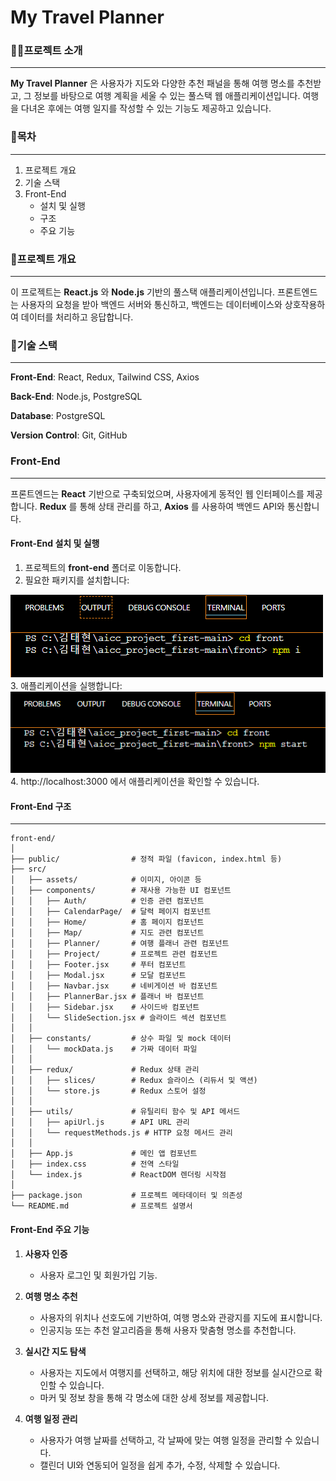 # My Travel Planner

### 👨‍🏫프로젝트 소개
---
__My Travel Planner__ 은 사용자가 지도와 다양한 추천 패널을 통해 여행 명소를 추천받고, 
그 정보를 바탕으로 여행 계획을 세울 수 있는 풀스택 웹 애플리케이션입니다.
여행을 다녀온 후에는 여행 일지를 작성할 수 있는 기능도 제공하고 있습니다.

### 🧾목차
---
1. 프로젝트 개요
2. 기술 스택
3. Front-End
   + 설치 및 실행
   + 구조
   + 주요 기능

### 📝프로젝트 개요
---
이 프로젝트는 __React.js__ 와 __Node.js__ 기반의 풀스택 애플리케이션입니다. 프론트엔드는 사용자의 요청을 받아 백엔드 서버와 통신하고, 백엔드는 데이터베이스와 상호작용하여 데이터를 처리하고 응답합니다.

### 🔧기술 스택
---
__Front-End__: React, Redux, Tailwind CSS, Axios

__Back-End__: Node.js, PostgreSQL

__Database__: PostgreSQL

__Version Control__: Git, GitHub

### Front-End
---
프론트엔드는 __React__ 기반으로 구축되었으며, 사용자에게 동적인 웹 인터페이스를 제공합니다. __Redux__ 를 통해 상태 관리를 하고, __Axios__ 를 사용하여 백엔드 API와 통신합니다.

#### Front-End 설치 및 실행
1. 프로젝트의 __front-end__ 폴더로 이동합니다.
2. 필요한 패키지를 설치합니다:
<img src="./src/assets/프론트 설치 실행 과정 1.PNG">
3. 애플리케이션을 실행합니다:
<img src="./src/assets/프론트 설치 실행 과정 2.PNG">
4. http://localhost:3000 에서 애플리케이션을 확인할 수 있습니다.

#### Front-End 구조
---
```
front-end/
│
├── public/                # 정적 파일 (favicon, index.html 등)
├── src/
│   ├── assets/            # 이미지, 아이콘 등
│   ├── components/        # 재사용 가능한 UI 컴포넌트
│   │   ├── Auth/          # 인증 관련 컴포넌트
│   │   ├── CalendarPage/  # 달력 페이지 컴포넌트
│   │   ├── Home/          # 홈 페이지 컴포넌트
│   │   ├── Map/           # 지도 관련 컴포넌트
│   │   ├── Planner/       # 여행 플래너 관련 컴포넌트
│   │   ├── Project/       # 프로젝트 관련 컴포넌트
│   │   ├── Footer.jsx     # 푸터 컴포넌트
│   │   ├── Modal.jsx      # 모달 컴포넌트
│   │   ├── Navbar.jsx     # 네비게이션 바 컴포넌트
│   │   ├── PlannerBar.jsx # 플래너 바 컴포넌트
│   │   ├── Sidebar.jsx    # 사이드바 컴포넌트
│   │   └── SlideSection.jsx # 슬라이드 섹션 컴포넌트
│   │
│   ├── constants/         # 상수 파일 및 mock 데이터
│   │   └── mockData.js    # 가짜 데이터 파일
│   │
│   ├── redux/             # Redux 상태 관리
│   │   ├── slices/        # Redux 슬라이스 (리듀서 및 액션)
│   │   └── store.js       # Redux 스토어 설정
│   │
│   ├── utils/             # 유틸리티 함수 및 API 메서드
│   │   ├── apiUrl.js      # API URL 관리
│   │   └── requestMethods.js # HTTP 요청 메서드 관리
│   │
│   ├── App.js             # 메인 앱 컴포넌트
│   ├── index.css          # 전역 스타일
│   └── index.js           # ReactDOM 렌더링 시작점
│
├── package.json           # 프로젝트 메타데이터 및 의존성
└── README.md              # 프로젝트 설명서
```

#### Front-End 주요 기능
1. __사용자 인증__
   + 사용자 로그인 및 회원가입 기능.

3. __여행 명소 추천__
   + 사용자의 위치나 선호도에 기반하여, 여행 명소와 관광지를 지도에 표시합니다.
   + 인공지능 또는 추천 알고리즘을 통해 사용자 맞춤형 명소를 추천합니다.

4. __실시간 지도 탐색__
   + 사용자는 지도에서 여행지를 선택하고, 해당 위치에 대한 정보를 실시간으로 확인할 수 있습니다.
   + 마커 및 정보 창을 통해 각 명소에 대한 상세 정보를 제공합니다.

5. __여행 일정 관리__
   + 사용자가 여행 날짜를 선택하고, 각 날짜에 맞는 여행 일정을 관리할 수 있습니다.
   + 캘린더 UI와 연동되어 일정을 쉽게 추가, 수정, 삭제할 수 있습니다.
